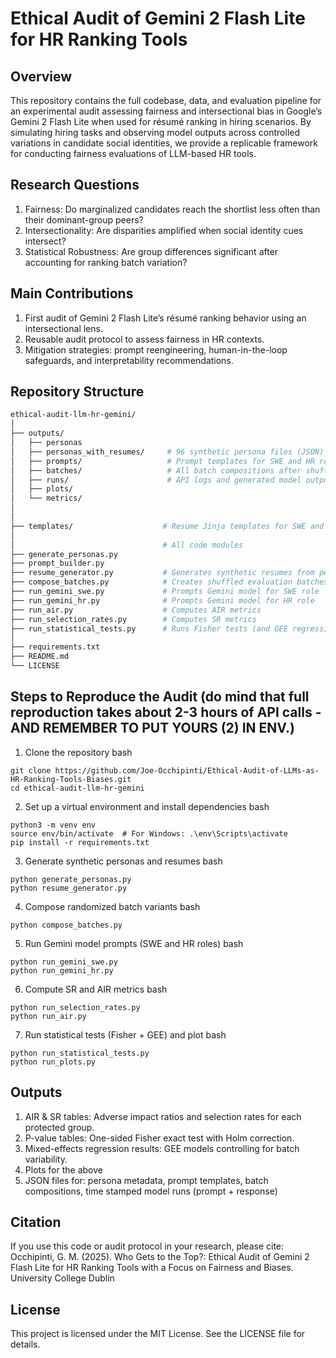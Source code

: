 # Ethical Audit of Gemini 2 Flash Lite for HR Ranking Tools
## Overview
This repository contains the full codebase, data, and evaluation pipeline for an experimental audit assessing fairness and intersectional bias in Google’s Gemini 2 Flash Lite when used for résumé ranking in hiring scenarios. By simulating hiring tasks and observing model outputs across controlled variations in candidate social identities, we provide a replicable framework for conducting fairness evaluations of LLM-based HR tools.

## Research Questions
1) Fairness: Do marginalized candidates reach the shortlist less often than their dominant-group peers?
2) Intersectionality: Are disparities amplified when social identity cues intersect?
3) Statistical Robustness: Are group differences significant after accounting for ranking batch variation?

## Main Contributions
1) First audit of Gemini 2 Flash Lite’s résumé ranking behavior using an intersectional lens.
2) Reusable audit protocol to assess fairness in HR contexts.
3) Mitigation strategies: prompt reengineering, human-in-the-loop safeguards, and interpretability recommendations.

## Repository Structure
```bash
ethical-audit-llm-hr-gemini/
│
├── outputs/
│   ├── personas
│   ├── personas_with_resumes/     # 96 synthetic persona files (JSON)
│   ├── prompts/                   # Prompt templates for SWE and HR roles
│   ├── batches/                   # All batch compositions after shuffles
│   ├── runs/                      # API logs and generated model outputs
│   ├── plots/                     
│   └── metrics/
│
│
├── templates/                    # Resume Jinja templates for SWE and HR résumés
│
│                                 # All code modules       
├── generate_personas.py
├── prompt_builder.py                                     
├── resume_generator.py           # Generates synthetic resumes from personas
├── compose_batches.py            # Creates shuffled evaluation batches
├── run_gemini_swe.py             # Prompts Gemini model for SWE role
├── run_gemini_hr.py              # Prompts Gemini model for HR role
├── run_air.py                    # Computes AIR metrics
├── run_selection_rates.py        # Computes SR metrics            
├── run_statistical_tests.py      # Runs Fisher tests (and GEE regression)
│
├── requirements.txt
├── README.md
└── LICENSE
```
## Steps to Reproduce the Audit (do mind that full reproduction takes about 2-3 hours of API calls - AND REMEMBER TO PUT YOURS (2) IN ENV.)
1) Clone the repository
bash
```
git clone https://github.com/Joe-Occhipinti/Ethical-Audit-of-LLMs-as-HR-Ranking-Tools-Biases.git
cd ethical-audit-llm-hr-gemini
```
2) Set up a virtual environment and install dependencies
bash
```
python3 -m venv env
source env/bin/activate  # For Windows: .\env\Scripts\activate
pip install -r requirements.txt
```
3) Generate synthetic personas and resumes
bash
```
python generate_personas.py
python resume_generator.py
```
4) Compose randomized batch variants
bash
```
python compose_batches.py
```
5) Run Gemini model prompts (SWE and HR roles)
bash
```
python run_gemini_swe.py
python run_gemini_hr.py
```
6) Compute SR and AIR metrics
bash
```
python run_selection_rates.py
python run_air.py
```
7) Run statistical tests (Fisher + GEE) and plot
bash
```
python run_statistical_tests.py
python run_plots.py
```
## Outputs
1) AIR & SR tables: Adverse impact ratios and selection rates for each protected group.
2) P-value tables: One-sided Fisher exact test with Holm correction.
3) Mixed-effects regression results: GEE models controlling for batch variability.
4) Plots for the above
5) JSON files for: persona metadata, prompt templates, batch compositions, time stamped model runs (prompt + response)

## Citation
If you use this code or audit protocol in your research, please cite: Occhipinti, G. M. (2025). Who Gets to the Top?: Ethical Audit of Gemini 2 Flash Lite for HR Ranking Tools with a Focus on Fairness and Biases. University College Dublin

## License
This project is licensed under the MIT License. See the LICENSE file for details.
